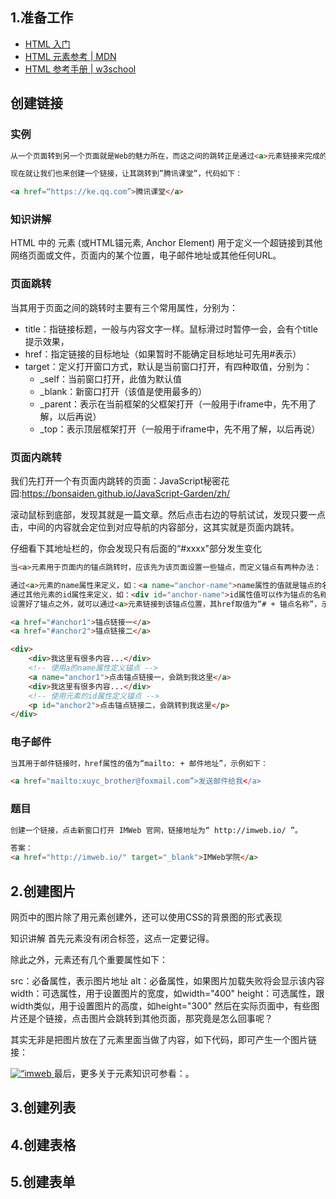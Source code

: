 ## 1.准备工作

* [HTML 入门](https://developer.mozilla.org/zh-CN/docs/learn/HTML/Introduction_to_HTML)
* [HTML 元素参考 | MDN](https://developer.mozilla.org/zh-CN/docs/Web/HTML/Element)
* [HTML 参考手册 | w3school](http://www.w3school.com.cn/tags/)

## 创建链接

### 实例
```html
从一个页面转到另一个页面就是Web的魅力所在，而这之间的跳转正是通过<a>元素链接来完成的。

现在就让我们也来创建一个链接，让其跳转到”腾讯课堂”，代码如下：

<a href=“https://ke.qq.com”>腾讯课堂</a>
```
### 知识讲解
HTML 中的 <a>元素 (或HTML锚元素, Anchor Element) 用于定义一个超链接到其他网络页面或文件，页面内的某个位置，电子邮件地址或其他任何URL。

### 页面跳转
当其用于页面之间的跳转时主要有三个常用属性，分别为：
* title：指链接标题，一般与内容文字一样。鼠标滑过时暂停一会，会有个title提示效果，
* href：指定链接的目标地址（如果暂时不能确定目标地址可先用#表示）
* target：定义打开窗口方式，默认是当前窗口打开，有四种取值，分别为：
  * _self：当前窗口打开，此值为默认值
  * _blank：新窗口打开（该值是使用最多的）
  * _parent：表示在当前框架的父框架打开（一般用于iframe中，先不用了解，以后再说）
  * _top：表示顶层框架打开（一般用于iframe中，先不用了解，以后再说）
  
### 页面内跳转
我们先打开一个有页面内跳转的页面：JavaScript秘密花园:https://bonsaiden.github.io/JavaScript-Garden/zh/

滚动鼠标到底部，发现其就是一篇文章。然后点击右边的导航试试，发现只要一点击，中间的内容就会定位到对应导航的内容部分，这其实就是页面内跳转。

仔细看下其地址栏的，你会发现只有后面的“#xxxx"部分发生变化
```html
当<a>元素用于页面内的锚点跳转时，应该先为该页面设置一些锚点，而定义锚点有两种办法：

通过<a>元素的name属性来定义，如：<a name="anchor-name">name属性的值就是锚点的名称</a>
通过其他元素的id属性来定义，如：<div id="anchor-name">id属性值可以作为锚点的名称</div>
设置好了锚点之外，就可以通过<a>元素链接到该锚点位置，其href取值为“# + 锚点名称”，示例如下:

<a href="#anchor1">锚点链接一</a>
<a href="#anchor2">锚点链接二</a>

<div>
    <div>我这里有很多内容...</div>
    <!-- 使用a的name属性定义锚点 -->
    <a name="anchor1">点击锚点链接一，会跳到我这里</a>
    <div>我这里有很多内容...</div>
    <!-- 使用元素的id属性定义锚点 -->
    <p id="anchor2">点击锚点链接二，会跳转到我这里</p>
</div>
```
### 电子邮件
```html
当其用于邮件链接时，href属性的值为“mailto: + 邮件地址”，示例如下：

<a href="mailto:xuyc_brother@foxmail.com”>发送邮件给我</a>
```
### 题目
```html
创建一个链接，点击新窗口打开 IMWeb 官网，链接地址为“ http://imweb.io/ ”。

答案：
<a href="http://imweb.io/" target="_blank">IMWeb学院</a>
```

## 2.创建图片
网页中的图片除了用<img>元素创建外，还可以使用CSS的背景图的形式表现

知识讲解
首先<img>元素没有闭合标签，这点一定要记得。

除此之外，<img>元素还有几个重要属性如下：

src：必备属性，表示图片地址
alt：必备属性，如果图片加载失败将会显示该内容
width：可选属性，用于设置图片的宽度，如width="400"
height：可选属性，跟width类似，用于设置图片的高度，如height="300"
然后在实际页面中，有些图片还是个链接，点击图片会跳转到其他页面，那究竟是怎么回事呢？

其实无非是把图片放在了<a>元素里面当做了内容，如下代码，即可产生一个图片链接：

<a href=“https://www.lagou.com/jobs/1715898.html” target=“_blank”>
    <img src=“http://coding.imweb.io/img/p1/img-2.png” alt=“imweb 前端招聘了”>
</a>
最后，更多关于<img>元素知识可参看：<img>。


## 3.创建列表


## 4.创建表格


## 5.创建表单
